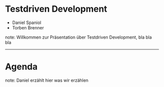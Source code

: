 # Testdriven Development

- Daniel Spaniol
- Torben Brenner

note: 
Willkommen zur Präsentation über Testdriven Development, bla bla bla

---

# Agenda

note:
Daniel erzählt hier was wir erzählen